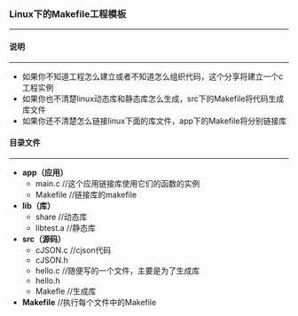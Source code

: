 ### Linux下的Makefile工程模板
---------
#### 说明
----------
- 如果你不知道工程怎么建立或者不知道怎么组织代码，这个分享将建立一个c工程实例
- 如果你也不清楚linux动态库和静态库怎么生成，src下的Makefile将代码生成库文件
- 如果你还不清楚怎么链接linux下面的库文件，app下的Makefile将分别链接库

#### 目录文件
-----------
- **app（应用）**
  - main.c     		//这个应用链接库使用它们的函数的实例
  - Makefile			//链接库的makefile
- **lib（库）**
  - share				//动态库
  - libtest.a				//静态库
- **src（源码）**
  - cJSON.c			//cjson代码
  - cJSON.h			
  - hello.c			//随便写的一个文件，主要是为了生成库
  - hello.h
  - Makefle			//生成库
- **Makefile**			//执行每个文件中的Makefile



